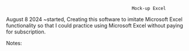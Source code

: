                                                     Mock-up Excel
August 8 2024 ~started,
    Creating this software to imitate Microsoft Excel functionality
so that I could practice using Microsoft Excel without paying for subscription.

Notes:
